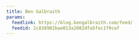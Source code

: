 ```yaml
---
title: Ben Galbraith
params:
  feedlink: https://blog.bengalbraith.com/feed/
  feedid: 2c838902bae013a2082dfa5fec1f9caf
---
```


